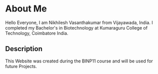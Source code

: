 # About Me
Hello Everyone, I am Nikhilesh Vasanthakumar from Vijayawada, India. I completed my Bachelor's in Biotechnology at Kumaraguru College of Technology, Coimbatore India.
## Description
This Website was created during the BINP11 course and will be used for future Projects.

